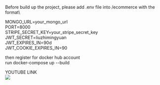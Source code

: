 Before build up the project, please add .env file into /ecommerce with the format\

MONGO_URL=your_mongo_url\
PORT=8000\
STRIPE_SECRET_KEY=your_stripe_secret_key\
JWT_SECRET=liuzhimingyuan\
JWT_EXPIRES_IN=90d\
JWT_COOKIE_EXPIRES_IN=90

then register for docker hub account\
run docker-compose up --build

YOUTUBE LINK\
[![](http://img.youtube.com/vi/UJGKoIhfZO8/0.jpg)](http://www.youtube.com/watch?v=UJGKoIhfZO8 'Pokemon')
